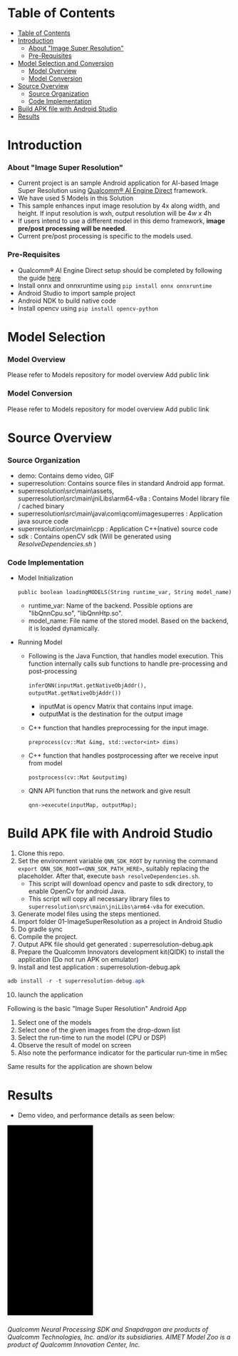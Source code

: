 # Table of Contents
- [Table of Contents](#table-of-contents)
- [Introduction](#introduction)
    + [About "Image Super Resolution"](#about--image-super-resolution-)
    + [Pre-Requisites](#pre-requisites)
- [Model Selection and Conversion](#model-selection-and-conversion)
    + [Model Overview](#model-overview)
    + [Model Conversion](#model-conversion)
- [Source Overview](#source-overview)
    + [Source Organization](#source-organization)
    + [Code Implementation](#code-implementation)
- [Build APK file with Android Studio](#build-apk-file-with-android-studio)
- [Results](#results)

# Introduction

### About "Image Super Resolution"

- Current project is an sample Android application for AI-based Image Super Resolution using [Qualcomm® AI Engine Direct](https://docs.qualcomm.com/bundle/publicresource/topics/80-63442-50/introduction.html) framework.
- We have used 5 Models in this Solution
- This sample enhances input image resolution by 4x along width, and height. If input resolution is wxh, output resolution will be 4*w x 4*h
- If users intend to use a different model in this demo framework, **image pre/post processing will be needed**. 
- Current pre/post processing is specific to the models used. 

### Pre-Requisites 

- Qualcomm® AI Engine Direct setup should be completed by following the guide [here](https://docs.qualcomm.com/bundle/publicresource/topics/80-63442-50/setup.html)
- Install onnx and onnxruntime using `pip install onnx onnxruntime`
- Android Studio to import sample project
- Android NDK to build native code
- Install opencv using ```pip install opencv-python```

# Model Selection

### Model Overview

Please refer to Models repository for model overview
<TODO> Add public link

### Model Conversion

Please refer to Models repository for model overview
<TODO> Add public link

# Source Overview

### Source Organization

- demo: Contains demo video, GIF 
- superresolution: Contains source files in standard Android app format.
- superresolution\src\main\assets, superresolution\src\main\jniLibs\arm64-v8a : Contains Model library file / cached binary
- superresolution\src\main\java\com\qcom\imagesuperres : Application java source code
- superresolution\src\main\cpp : Application C++(native) source code
- sdk : Contains openCV sdk (Will be generated using _ResolveDependencies.sh_ )
   
### Code Implementation

- Model Initialization

  `public boolean loadingMODELS(String runtime_var, String model_name)`
    - runtime_var: Name of the backend. Possible options are "libQnnCpu.so", "libQnnHtp.so".
    - model_name: File name of the stored model. Based on the backend, it is loaded dynamically.
  
- Running Model
 
  - Following is the Java Function, that handles model execution. This function internally calls sub functions to handle pre-processing and post-processing
     
      `inferQNN(inputMat.getNativeObjAddr(), outputMat.getNativeObjAddr())`
       - inputMat is opencv Matrix that contains input image.
       - outputMat is the destination for the output image

   - C++ function that handles preprocessing for the input image.
   
       `preprocess(cv::Mat &img, std::vector<int> dims) `
  
   - C++ function that handles postprocessing after we receive input from model
      
       `postprocess(cv::Mat &outputimg)`
   
   - QNN API function that runs the network and give result 

       `qnn->execute(inputMap, outputMap);`


# Build APK file with Android Studio  

1. Clone this repo.
2. Set the environment variable `QNN_SDK_ROOT` by running the command `export QNN_SDK_ROOT=<QNN_SDK_PATH_HERE>`, suitably replacing the placeholder. After that, execute `bash resolveDependencies.sh`.
    * This script will download opencv and paste to sdk directory, to enable OpenCv for android Java.
    * This script will copy all necessary library files to `superresolution\src\main\jniLibs\arm64-v8a` for execution.
3. Generate model files using the steps mentioned.
4. Import folder 01-ImageSuperResolution as a project in Android Studio 
5. Do gradle sync
6. Compile the project. 
7. Output APK file should get generated : superresolution-debug.apk
8. Prepare the Qualcomm Innovators development kit(QIDK) to install the application (Do not run APK on emulator)
9. Install and test application : superresolution-debug.apk

```java
adb install -r -t superresolution-debug.apk
```

10. launch the application

Following is the basic "Image Super Resolution" Android App 

1. Select one of the models
2. Select one of the given images from the drop-down list
3. Select the run-time to run the model (CPU or DSP)
4. Observe the result of model on screen
5. Also note the performance indicator for the particular run-time in mSec

Same results for the application are shown below 

# Results

- Demo video, and performance details as seen below:
	
![Demo video.](demo/VisionSolution2-ImageSuperResolution.gif)





###### *Qualcomm Neural Processing SDK and Snapdragon are products of Qualcomm Technologies, Inc. and/or its subsidiaries. AIMET Model Zoo is a product of Qualcomm Innovation Center, Inc.*
